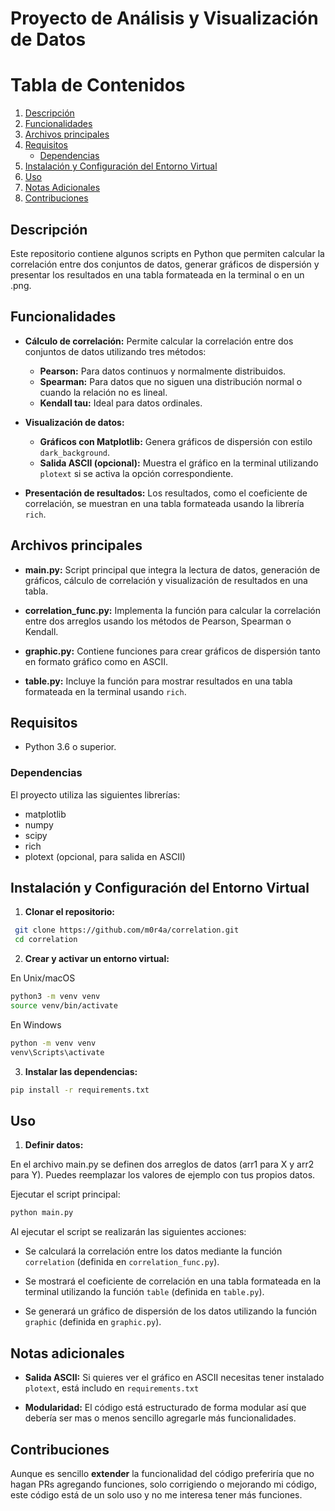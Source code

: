 # Proyecto de Análisis y Visualización de Datos

# Tabla de Contenidos

1. [Descripción](#descripción)
2. [Funcionalidades](#funcionalidades)
3. [Archivos principales](#archivos-principales)
4. [Requisitos](#requisitos)
   - [Dependencias](#dependencias)
5. [Instalación y Configuración del Entorno Virtual](#instalación-y-configuración-del-entorno-virtual)
6. [Uso](#uso)
7. [Notas Adicionales](#notas-adicionales)
8. [Contribuciones](#contribuciones)

## Descripción

Este repositorio contiene algunos scripts en Python que permiten calcular la correlación entre dos conjuntos de datos, generar gráficos de dispersión y presentar los resultados en una tabla formateada en la terminal o en un .png.

## Funcionalidades

- **Cálculo de correlación:**
  Permite calcular la correlación entre dos conjuntos de datos utilizando tres métodos:
  - **Pearson:** Para datos continuos y normalmente distribuidos.
  - **Spearman:** Para datos que no siguen una distribución normal o cuando la relación no es lineal.
  - **Kendall tau:** Ideal para datos ordinales.

- **Visualización de datos:**
  - **Gráficos con Matplotlib:** Genera gráficos de dispersión con estilo `dark_background`.
  - **Salida ASCII (opcional):** Muestra el gráfico en la terminal utilizando `plotext` si se activa la opción correspondiente.

- **Presentación de resultados:**
  Los resultados, como el coeficiente de correlación, se muestran en una tabla formateada usando la librería `rich`.

## Archivos principales

- **main.py:** Script principal que integra la lectura de datos, generación de gráficos, cálculo de correlación y visualización de resultados en una tabla.

- **correlation_func.py:** Implementa la función para calcular la correlación entre dos arreglos usando los métodos de Pearson, Spearman o Kendall.

- **graphic.py:** Contiene funciones para crear gráficos de dispersión tanto en formato gráfico como en ASCII.

- **table.py:** Incluye la función para mostrar resultados en una tabla formateada en la terminal usando `rich`.

## Requisitos

- Python 3.6 o superior.

### Dependencias

El proyecto utiliza las siguientes librerías:
- matplotlib
- numpy
- scipy
- rich
- plotext (opcional, para salida en ASCII)

## Instalación y Configuración del Entorno Virtual

1. **Clonar el repositorio:**

```bash
 git clone https://github.com/m0r4a/correlation.git
 cd correlation
```

2. **Crear y activar un entorno virtual:**

En Unix/macOS
```bash
python3 -m venv venv
source venv/bin/activate
```

En Windows
```bash
python -m venv venv
venv\Scripts\activate
```

3. **Instalar las dependencias:**

```bash
pip install -r requirements.txt
```

## Uso

1. **Definir datos:**

En el archivo main.py se definen dos arreglos de datos (arr1 para X y arr2 para Y). Puedes reemplazar los valores de ejemplo con tus propios datos.

Ejecutar el script principal:

```bash
python main.py
```

Al ejecutar el script se realizarán las siguientes acciones:

- Se calculará la correlación entre los datos mediante la función `correlation` (definida en `correlation_func.py`).

- Se mostrará el coeficiente de correlación en una tabla formateada en la terminal utilizando la función `table` (definida en `table.py`).

- Se generará un gráfico de dispersión de los datos utilizando la función `graphic` (definida en `graphic.py`).

## Notas adicionales

- **Salida ASCII:** Si quieres ver el gráfico en ASCII necesitas tener instalado `plotext`, está includo en `requirements.txt`

- **Modularidad:** El código está estructurado de forma modular así que debería ser mas o menos sencillo agregarle más funcionalidades.

## Contribuciones

Aunque es sencillo **extender** la funcionalidad del código preferiría que no hagan PRs agregando funciones, solo corrigiendo o mejorando mi código, este código está de un solo uso y no me interesa tener más funciones.
